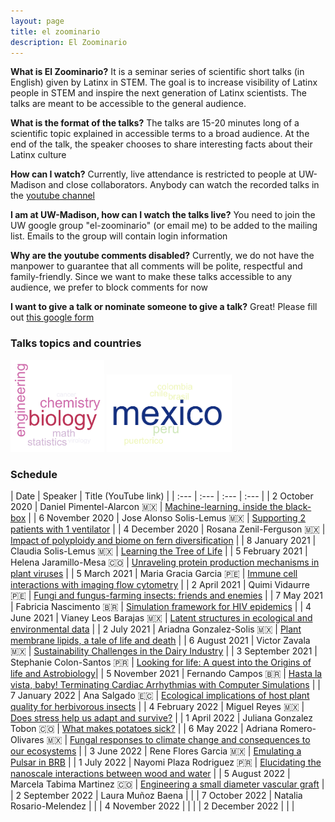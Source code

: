 ```yaml
---
layout: page
title: el zoominario
description: El Zoominario
---
```


**What is El Zoominario?**
It is a seminar series of scientific short talks (in English) given by Latinx in STEM. The goal is to increase visibility of Latinx people in STEM and inspire the next generation of Latinx scientists. The talks are meant to be accessible to the general audience.

**What is the format of the talks?**
The talks are 15-20 minutes long of a scientific topic explained in accessible terms to a broad audience. At the end of the talk, the speaker chooses to share interesting facts about their Latinx culture

**How can I watch?**
Currently, live attendance is restricted to people at UW-Madison and close collaborators. Anybody can watch the recorded talks in the [youtube channel](https://www.youtube.com/playlist?list=PL1AfUDnwvYbOA9rfrvyA2nR9SR0VYbklx)

**I am at UW-Madison, how can I watch the talks live?**
You need to join the UW google group "el-zoominario" (or email me) to be added to the mailing list. Emails to the group will contain login information

**Why are the youtube comments disabled?**
Currently, we do not have the manpower to guarantee that all comments will be polite, respectful and family-friendly. Since we want to make these talks accessible to any audience, we prefer to block comments for now

**I want to give a talk or nominate someone to give a talk?**
Great! Please fill out [this google form](https://forms.gle/1kpZE1XrKe9YS9cHA)

### Talks topics and countries
<div class="image123">
    <img src="../assets/pics/topics.png" width="150">
    <img src="../assets/pics/countries.png" width="200">
</div>

### Schedule

| Date | Speaker | Title (YouTube link) | 
| :---   | :--- | :--- | :---       |
| 2 October 2020 | Daniel Pimentel-Alarcon 🇲🇽 | [Machine-learning, inside the black-box](https://youtu.be/W1zxOj6895I) |
| 6 November 2020 | Jose Alonso Solis-Lemus 🇲🇽 | [Supporting 2 patients with 1 ventilator](https://youtu.be/MeFT0wUmkvw) |
| 4 December 2020 | Rosana Zenil-Ferguson 🇲🇽 | [Impact of polyploidy and biome on fern diversification](https://youtu.be/6H9z6vuKWfo) |
| 8 January 2021 | Claudia Solis-Lemus 🇲🇽 | [Learning the Tree of Life](https://youtu.be/lAP8kpPa288) |
| 5 February 2021 | Helena Jaramillo-Mesa 🇨🇴 | [Unraveling protein production mechanisms in plant viruses](https://youtu.be/wQuC_b4iI5M) |
| 5 March 2021 | Maria Gracia Garcia 🇵🇪 | [Immune cell interactions with imaging flow cytometry](https://youtu.be/rma1IKDy4Fk) |
| 2 April 2021 | Quimi Vidaurre 🇵🇪 | [Fungi and fungus-farming insects: friends and enemies](https://youtu.be/0lOztN-X0HU) |
| 7 May 2021 | Fabricia Nascimento 🇧🇷 | [Simulation framework for HIV epidemics](https://youtu.be/6hr47tzxihw) |
| 4 June 2021 | Vianey Leos Barajas 🇲🇽 | [Latent structures in ecological and environmental data](https://youtu.be/RZ1StdDDFFU) |
| 2 July 2021 | Ariadna Gonzalez-Solis 🇲🇽 | [Plant membrane lipids, a tale of life and death](https://youtu.be/8_BDS0_YHFY) |
| 6 August 2021 | Victor Zavala 🇲🇽 | [Sustainability Challenges in the Dairy Industry](https://www.youtube.com/watch?v=0NxHs_YeHsI) |
| 3 September 2021 | Stephanie Colon-Santos 🇵🇷 | [Looking for life: A quest into the Origins of life and Astrobiology](https://www.youtube.com/watch?v=NdSkt3ZYqLU)|
| 5 November 2021 | Fernando Campos 🇧🇷 | [Hasta la vista, baby! Terminating Cardiac Arrhythmias with Computer Simulations](https://youtu.be/2wV4TRjUp90) |
| 7 January 2022 | Ana Salgado 🇪🇨 | [Ecological implications of host plant quality for herbivorous insects](https://youtu.be/mWunY10j_Cg) |
| 4 February 2022 | Miguel Reyes 🇲🇽 | [Does stress help us adapt and survive?](https://youtu.be/gwM-z79vOYU) |
| 1 April 2022 | Juliana Gonzalez Tobon 🇨🇴 | [What makes potatoes sick?](https://youtu.be/shf6BoJdgnM) |
| 6 May 2022 | Adriana Romero-Olivares 🇲🇽 | [Fungal responses to climate change and consequences to our ecosystems](https://youtu.be/qA8V0M4T6Sc) |
| 3 June 2022 | Rene Flores Garcia 🇲🇽 | [Emulating a Pulsar in BRB](https://youtu.be/wc1Yr5N_jA0) |
| 1 July 2022 | Nayomi Plaza Rodriguez 🇵🇷 | [Elucidating the nanoscale interactions between wood and water](https://youtu.be/4UhqhPHb0z8) |
| 5 August 2022 | Marcela Tabima Martinez 🇨🇴 | [Engineering a small diameter vascular graft](https://youtu.be/_VN90TWkQnQ) |
| 2 September 2022 | Laura Muñoz Baena | |
| 7 October 2022 | Natalia Rosario-Melendez | |
| 4 November 2022 |  | |
| 2 December 2022 |  | |